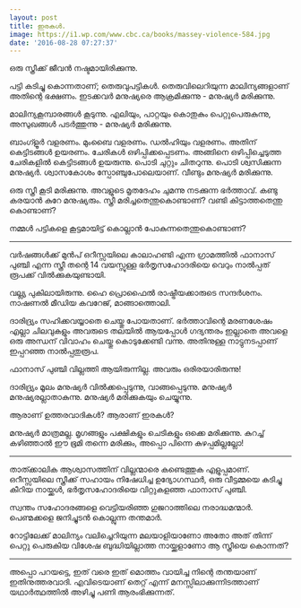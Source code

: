 ```yaml
---
layout: post
title: ഇരകൾ.
image: https://i1.wp.com/www.cbc.ca/books/massey-violence-584.jpg
date: '2016-08-28 07:27:37'
---
```


ഒരു സ്ത്രീക്ക് ജീവൻ നഷ്ടമായിരിക്കുന്നു.

പട്ടി കടിച്ചു കൊന്നതാണ്; തെരുവുപട്ടികൾ. തെരുവിലെറിയുന്ന മാലിന്യങ്ങളാണ് അതിന്റെ ഭക്ഷണം. ഇടക്കവർ മനുഷ്യരെ ആക്രമിക്കുന്നു - മനുഷ്യർ മരിക്കുന്നു.

മാലിന്യകൂമ്പാരങ്ങൾ കൂടുന്നു. എലിയും, പാറ്റയും കൊതുകും പെറ്റുപെരുകുന്നു, അസുഖങ്ങൾ പടർത്തുന്നു - മനുഷ്യർ മരിക്കുന്നു.

ബാംഗ്ളൂർ വളരണം. മുംബൈ വളരണം. ഡൽഹിയും വളരണം. അതിന് കെട്ടിടങ്ങൾ ഉയരണം. ചേരികൾ ഒഴിപ്പിക്കപ്പെടണം. അങ്ങിനെ ഒഴിപ്പിച്ചെടുത്ത ചേരികളിൽ കെട്ടിടങ്ങൾ ഉയരുന്നു. പൊടി ചുറ്റും ചിതറുന്നു. പൊടി ശ്വസിക്കുന്ന മനുഷ്യർ. ശ്വാസകോശം സ്പോഞ്ചുപോലെയാണ്. വീണ്ടും മനുഷ്യർ മരിക്കുന്നു.

ഒരു സ്ത്രീ കൂടി മരിക്കുന്നു. അവളുടെ മൃതദേഹം ചുമന്നു നടക്കുന്ന ഭർത്താവ്. കണ്ടു കരയാൻ കുറേ മനുഷ്യരും. സ്ത്രീ മരിച്ചതെന്തുകൊണ്ടാണ്? വണ്ടി കിട്ടാത്തതെന്തു കൊണ്ടാണ്?

നമ്മൾ പട്ടികളെ കൂട്ടമായിട്ട് കൊല്ലാൻ പോകുന്നതെന്തുകൊണ്ടാണ്?

<hr>

വർഷങ്ങൾക്ക് മുൻപ് ഒറീസ്സയിലെ കാലാഹണ്ടി എന്ന ഗ്രാമത്തിൽ ഫാനാസ് പുഞ്ചി എന്ന സ്ത്രീ തന്റെ 14 വയസ്സുള്ള ഭർതൃസഹോദരിയെ വെറും നാൽപ്പത് രൂപക്ക് വിൽക്കുകയുണ്ടായി.

വല്ല്യ പുകിലായിരുന്നു. ഹൈ പ്രൊഫൈൽ രാഷ്ട്രീയക്കാരുടെ സന്ദർശനം. നാഷണൽ മീഡിയ കവറേജ്, മാങ്ങാത്തൊലി.

ദാരിദ്ര്യം സഹിക്കവയ്യാതെ ചെയ്തു പോയതാണ്. ഭർത്താവിന്റെ മരണശേഷം എല്ലാ ചിലവുകളും അവരുടെ തലയിൽ ആയപ്പോൾ ഗദ്യന്തരം ഇല്ലാതെ അവളെ ഒരു അന്ധന് വിവാഹം ചെയ്തു കൊടുക്കേണ്ടി വന്നു. അതിനുള്ള നാട്ടുനടപ്പാണ് ഇപ്പറഞ്ഞ നാൽപ്പതുരൂപ.

ഫാനാസ് പുഞ്ചി വില്ലത്തി ആയിരുന്നില്ല. അവരും ഒരിരയാരിരുന്നു!

ദാരിദ്ര്യം മൂലം മനുഷ്യർ വിൽക്കപ്പെടുന്നു, വാങ്ങപ്പെടുന്നു. മനുഷ്യർ മനുഷ്യരല്ലാതാകുന്നു. മനുഷ്യർ മരിക്കുകയും ചെയ്യുന്നു.

ആരാണ് ഉത്തരവാദികൾ? ആരാണ് ഇരകൾ?

മനുഷ്യർ മാത്രമല്ല. മൃഗങ്ങളും പക്ഷികളും ചെടികളും ഒക്കെ മരിക്കുന്നു. കുറച്ച്‌ കഴിഞ്ഞാൽ ഈ ഭൂമി തന്നെ മരിക്കും, അപ്പൊ പിന്നെ കുഴപ്പമില്ലല്ലോ!

<hr>

താത്ക്കാലിക ആശ്വാസത്തിന് വില്ലന്മാരെ കണ്ടെത്തുക എളുപ്പമാണ്. ഒറീസ്സയിലെ സ്ത്രീക്ക് സഹായം നിഷേധിച്ച ഉദ്യോഗസ്ഥർ, ഒരു വീട്ടമ്മയെ കടിച്ചു കീറിയ നായ്ക്കൾ, ഭർതൃസഹോദരിയെ വിറ്റുകളഞ്ഞ ഫാനാസ് പുഞ്ചി.

സ്വന്തം സഹോദരങ്ങളെ വെട്ടിയരിഞ്ഞ ഗുജറാത്തിലെ നരാദ്ധമന്മാർ. പെണ്മക്കളെ ജനിച്ചുടൻ കൊല്ലുന്ന തന്തമാർ. 

റോട്ടിലേക്ക് മാലിന്യം വലിച്ചെറിയുന്ന മലയാളിയാണോ അതോ അത് തിന്ന് പെറ്റു പെരുകിയ വിശേഷ ബുദ്ധിയില്ലാത്ത നായ്ക്കളാണോ ആ സ്ത്രീയെ കൊന്നത്?

<hr>

അപ്പൊ പറയട്ടെ, ഇത് വരെ ഇത് മൊത്തം വായിച്ച നിന്റെ തന്തയാണ് ഇതിനുത്തരവാദി. എവിടെയാണ് തെറ്റ് എന്ന് മനസ്സിലാക്കുന്നിടത്താണ് യഥാർത്ഥത്തിൽ അഴിച്ചു പണി ആരംഭിക്കുന്നത്. 
